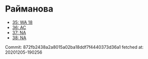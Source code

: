 # Райманова
- [35: WA 18](35.md)
- [36: AC](36.md)
- [37: NA](37.md)
- [38: NA](38.md)

Commit: 872fb2438a2a8015a02ba18ddf7f4440373d36a1
 fetched at: 20201205-190256
